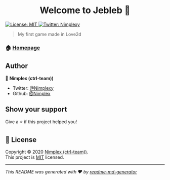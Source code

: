 <h1 align="center">Welcome to Jebleb  👋</h1>
<p>
  <a href="https://github.com/ctrl-team/Jebleb-Love2d/blob/master/LICENSE" target="_blank">
    <img alt="License: MIT" src="https://img.shields.io/badge/License-MIT-yellow.svg" />
  </a>
  <a href="https://twitter.com/Nimplexy" target="_blank">
    <img alt="Twitter: Nimplexy" src="https://img.shields.io/twitter/follow/Nimplexy.svg?style=social" />
  </a>
</p>

> My first game made in Love2d

### 🏠 [Homepage](https://ctrl-team.netlify.com/)

## Author

👤 **Nimplex (ctrl-team))**

- Twitter: [@Nimplexy](https://twitter.com/Nimplexy)
- Github: [@Nimplex](https://github.com/Nimplex)

## Show your support

Give a ⭐️ if this project helped you!

## 📝 License

Copyright © 2020 [Nimplex (ctrl-team))](https://github.com/Nimplex).<br />
This project is [MIT](https://github.com/ctrl-team/Jebleb-Love2d/blob/master/LICENSE) licensed.

---

_This README was generated with ❤️ by [readme-md-generator](https://github.com/kefranabg/readme-md-generator)_
